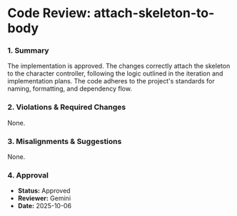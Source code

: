 # Code Review: attach-skeleton-to-body

### 1. Summary

The implementation is approved. The changes correctly attach the skeleton to the character controller, following the logic outlined in the iteration and implementation plans. The code adheres to the project's standards for naming, formatting, and dependency flow.

### 2. Violations & Required Changes

None.

### 3. Misalignments & Suggestions

None.

### 4. Approval

- **Status:** Approved
- **Reviewer:** Gemini
- **Date:** 2025-10-06
